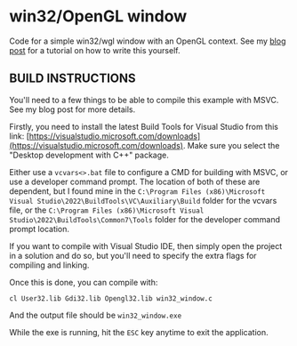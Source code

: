 # win32/OpenGL window

Code for a simple win32/wgl window with an OpenGL context. See my [blog post](https://james822.github.io/posts/win32_window_opengl.html) for a tutorial on how to write this yourself.


## BUILD INSTRUCTIONS

You'll need to a few things to be able to compile this example with MSVC. See my blog post for more details.

Firstly, you need to install the latest Build Tools for Visual Studio from this link: [https://visualstudio.microsoft.com/downloads](https://visualstudio.microsoft.com/downloads). Make sure you select the "Desktop development with C++" package.

Either use a `vcvars<>.bat` file to configure a CMD for building with MSVC, or use a developer command prompt. The location of both of these are dependent, but I found mine in the `C:\Program Files (x86)\Microsoft Visual Studio\2022\BuildTools\VC\Auxiliary\Build` folder for the vcvars file, or the `C:\Program Files (x86)\Microsoft Visual Studio\2022\BuildTools\Common7\Tools` folder for the developer command prompt location.

If you want to compile with Visual Studio IDE, then simply open the project in a solution and do so, but you'll need to specify the extra flags for compiling and linking.

Once this is done, you can compile with:

`cl User32.lib Gdi32.lib Opengl32.lib win32_window.c`

And the output file should be `win32_window.exe`


While the exe is running, hit the `ESC` key anytime to exit the application.


